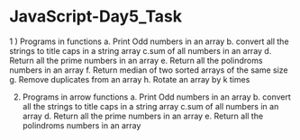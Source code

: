 # JavaScript-Day5_Task
1 ) Programs in functions 
a. Print Odd numbers in an array
b. convert all the strings to title caps in a string array
c.sum of all numbers in an array
d. Return all the prime numbers in an array
e. Return all the polindroms numbers in an array
f. Return median of two sorted arrays of the same size
g. Remove duplicates from an array
h. Rotate an array by k times

2) Programs in arrow functions
a. Print Odd numbers in an array
b. convert all the strings to title caps in a string array
c.sum of all numbers in an array
d. Return all the prime numbers in an array
e. Return all the polindroms numbers in an array
